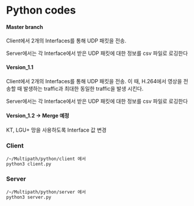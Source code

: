 # Python codes
#### Master branch

Client에서 2개의 Interfaces를 통해 UDP 패킷을 전송.

Server에서는 각 Interface에서 받은 UDP 패킷에 대한 정보를 csv 파일로 로깅한다

#### Version_1.1

Client에서 2개의 Interfaces를 통해 UDP 패킷을 전송. 이 때, H.264에서 영상을 전송할 때 발생하는 traffic과 최대한 동일한 traffic을 발생 시킨다.

Server에서는 각 Interface에서 받은 UDP 패킷에 대한 정보를 csv 파일로 로깅한다

#### Version_1.2 -> Merge 예정

KT, LGU+ 망을 사용하도록 Interface 값 변경


### Client
```
/~/Multipath/python/client 에서
python3 client.py
```

### Server
```
/~/Multipath/python/server 에서
python3 server.py
```